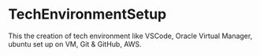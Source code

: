 # TechEnvironmentSetup
This the creation of tech environment like VSCode, Oracle Virtual Manager, ubuntu set up on VM, Git &amp; GitHub, AWS.
